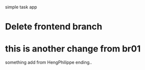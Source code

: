 simple task app

# Delete frontend branch
# this is another change from br01

something add from HengPhilippe
ending..
